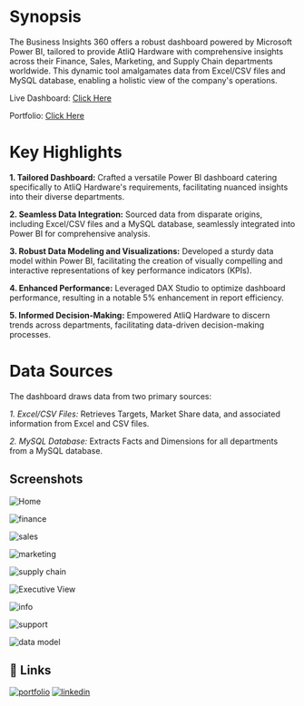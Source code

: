 # Synopsis

The Business Insights 360 offers a robust dashboard powered by Microsoft Power BI, tailored to provide AtliQ Hardware with comprehensive insights across their Finance, Sales, Marketing, and Supply Chain departments worldwide. This dynamic tool amalgamates data from Excel/CSV files and MySQL database, enabling a holistic view of the company's operations.

Live Dashboard: [Click Here](https://www.novypro.com/project/atliq-business-insight-360)

Portfolio: [Click Here](https://codebasics.io/portfolio/Yatin-Govinda-Lokhande)

# Key Highlights
**1. Tailored Dashboard:**  Crafted a versatile Power BI dashboard catering specifically to AtliQ Hardware's requirements, facilitating nuanced insights into their diverse departments.

**2. Seamless Data Integration:**  Sourced data from disparate origins, including Excel/CSV files and a MySQL database, seamlessly integrated into Power BI for comprehensive analysis.

**3. Robust Data Modeling and Visualizations:**  Developed a sturdy data model within Power BI, facilitating the creation of visually compelling and interactive representations of key performance indicators (KPIs).

**4. Enhanced Performance:**  Leveraged DAX Studio to optimize dashboard performance, resulting in a notable 5% enhancement in report efficiency.

**5. Informed Decision-Making:**  Empowered AtliQ Hardware to discern trends across departments, facilitating data-driven decision-making processes.

# Data Sources
The dashboard draws data from two primary sources:

*1. Excel/CSV Files:* Retrieves Targets, Market Share data, and associated information from Excel and CSV files.

*2. MySQL Database:* Extracts Facts and Dimensions for all departments from a MySQL database.


## Screenshots

![Home](https://github.com/YatinLokhande/AtliQ-Excel-Sales-Analysis/assets/159231905/51164266-5a0b-47ea-b6d1-a5fa690246b2)

![finance](https://github.com/YatinLokhande/AtliQ-Excel-Sales-Analysis/assets/159231905/1fc0ed8a-ba50-4692-8608-2c6c8e3b2b4e)

![sales](https://github.com/YatinLokhande/AtliQ-Excel-Sales-Analysis/assets/159231905/1c4fb047-1f52-4fc2-bd62-b0f3db4fa348)

![marketing](https://github.com/YatinLokhande/AtliQ-Excel-Sales-Analysis/assets/159231905/fbbab897-8f46-4254-a7e5-20e9e62e82b4)

![supply chain](https://github.com/YatinLokhande/AtliQ-Excel-Sales-Analysis/assets/159231905/48ac2f69-3b1f-42e8-bed3-79d473967ca1)

![Executive View](https://github.com/YatinLokhande/AtliQ-Excel-Sales-Analysis/assets/159231905/04831fc0-e244-4fd4-a1a2-4351655dd902)

![info](https://github.com/YatinLokhande/AtliQ-Excel-Sales-Analysis/assets/159231905/e447e598-7b55-42e9-8218-b0c7ca764a37)

![support](https://github.com/YatinLokhande/AtliQ-Excel-Sales-Analysis/assets/159231905/f35366b9-a26c-4c55-81eb-6881686eb6a7)

![data model](https://github.com/YatinLokhande/AtliQ-Excel-Sales-Analysis/assets/159231905/caaffcc0-1d47-4839-895a-7d6740911810)





## 🔗 Links
[![portfolio](https://img.shields.io/badge/my_portfolio-000?style=for-the-badge&logo=ko-fi&logoColor=white)](https://codebasics.io/portfolio/Yatin-Govinda-Lokhande)
[![linkedin](https://img.shields.io/badge/linkedin-0A66C2?style=for-the-badge&logo=linkedin&logoColor=white)](https://www.linkedin.com/in/yatinlokhande/)
